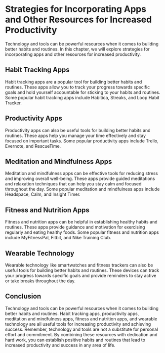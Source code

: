 Strategies for Incorporating Apps and Other Resources for Increased Productivity
==========================================================================================================================================

Technology and tools can be powerful resources when it comes to building better habits and routines. In this chapter, we will explore strategies for incorporating apps and other resources for increased productivity.

Habit Tracking Apps
-------------------

Habit tracking apps are a popular tool for building better habits and routines. These apps allow you to track your progress towards specific goals and hold yourself accountable for sticking to your habits and routines. Some popular habit tracking apps include Habitica, Streaks, and Loop Habit Tracker.

Productivity Apps
-----------------

Productivity apps can also be useful tools for building better habits and routines. These apps help you manage your time effectively and stay focused on important tasks. Some popular productivity apps include Trello, Evernote, and RescueTime.

Meditation and Mindfulness Apps
-------------------------------

Meditation and mindfulness apps can be effective tools for reducing stress and improving overall well-being. These apps provide guided meditations and relaxation techniques that can help you stay calm and focused throughout the day. Some popular meditation and mindfulness apps include Headspace, Calm, and Insight Timer.

Fitness and Nutrition Apps
--------------------------

Fitness and nutrition apps can be helpful in establishing healthy habits and routines. These apps provide guidance and motivation for exercising regularly and eating healthy foods. Some popular fitness and nutrition apps include MyFitnessPal, Fitbit, and Nike Training Club.

Wearable Technology
-------------------

Wearable technology like smartwatches and fitness trackers can also be useful tools for building better habits and routines. These devices can track your progress towards specific goals and provide reminders to stay active or take breaks throughout the day.

Conclusion
----------

Technology and tools can be powerful resources when it comes to building better habits and routines. Habit tracking apps, productivity apps, meditation and mindfulness apps, fitness and nutrition apps, and wearable technology are all useful tools for increasing productivity and achieving success. Remember, technology and tools are not a substitute for personal effort and commitment. By combining these resources with dedication and hard work, you can establish positive habits and routines that lead to increased productivity and success in any area of life.
